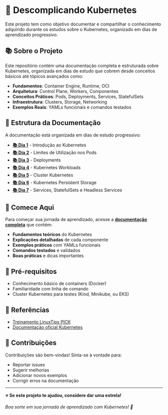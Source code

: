 # 🚀 Descomplicando Kubernetes

Este projeto tem como objetivo documentar e compartilhar o conhecimento adquirido durante os estudos sobre o Kubernetes, organizado em dias de aprendizado progressivo.

## 📚 Sobre o Projeto

Este repositório contém uma documentação completa e estruturada sobre Kubernetes, organizada em dias de estudo que cobrem desde conceitos básicos até tópicos avançados como:

- **Fundamentos**: Container Engine, Runtime, OCI
- **Arquitetura**: Control Plane, Workers, Componentes
- **Conceitos Práticos**: Pods, Deployments, Services, StatefulSets
- **Infraestrutura**: Clusters, Storage, Networking
- **Exemplos Reais**: YAMLs funcionais e comandos testados

## 🎯 Estrutura da Documentação

A documentação está organizada em dias de estudo progressivo:

- **[📚 Dia 1](/docs/day-1.md)** - Introdução ao Kubernetes
- **[📚 Dia 2](/docs/day-2.md)** - Limites de Utilização nos Pods
- **[📚 Dia 3](/docs/day-3.md)** - Deployments
- **[📚 Dia 4](/docs/day-4.md)** - Kubernetes Workloads
- **[📚 Dia 5](/docs/day-5.md)** - Cluster Kubernetes
- **[📚 Dia 6](/docs/day-6.md)** - Kubernetes Persistent Storage
- **[📚 Dia 7](/docs/day-7.md)** - Services, StatefulSets e Headless Services

## 🚀 Comece Aqui

Para começar sua jornada de aprendizado, acesse a **[documentação completa](/docs/index)** que contém:

- **Fundamentos teóricos** do Kubernetes
- **Explicações detalhadas** de cada componente
- **Exemplos práticos** com YAMLs funcionais
- **Comandos testados** e validados
- **Boas práticas** e dicas importantes

## 🔧 Pré-requisitos

- Conhecimento básico de containers (Docker)
- Familiaridade com linha de comando
- Cluster Kubernetes para testes (Kind, Minikube, ou EKS)

## 📖 Referências

- [Treinamento LinuxTips PICK](https://www.linuxtips.io/pick)
- [Documentação oficial Kubernetes](https://kubernetes.io/docs/home/)

## 🤝 Contribuições

Contribuições são bem-vindas! Sinta-se à vontade para:

- Reportar issues
- Sugerir melhorias
- Adicionar novos exemplos
- Corrigir erros na documentação

---

**⭐ Se este projeto te ajudou, considere dar uma estrela!**

*Boa sorte em sua jornada de aprendizado com Kubernetes! 🎉*

   